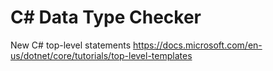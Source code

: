 # C# Data Type Checker

New C# top-level statements
https://docs.microsoft.com/en-us/dotnet/core/tutorials/top-level-templates
